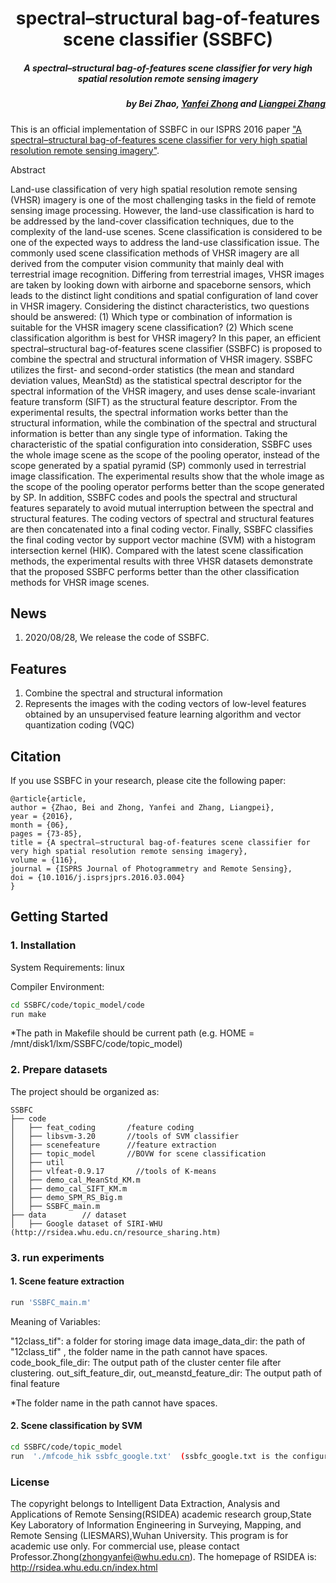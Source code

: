 <h1 align="center">spectral–structural bag-of-features scene classifier (SSBFC)</h1>
<h5 align="center">A spectral–structural bag-of-features scene classifier for very high spatial resolution remote sensing imagery</h5>

<h5 align="right">by <a>Bei Zhao</a>, <a href="http://rsidea.whu.edu.cn/">Yanfei Zhong</a> and <a href="http://www.lmars.whu.edu.cn/prof_web/zhangliangpei/rs/index.html">Liangpei Zhang</a></h5>


This is an official implementation of SSBFC in our ISPRS 2016 paper ["A spectral–structural bag-of-features scene classifier for very high spatial resolution remote sensing imagery"](https://www.sciencedirect.com/science/article/pii/S0924271616000617).

Abstract

Land-use classification of very high spatial resolution remote sensing (VHSR) imagery is one of the most challenging tasks in the field of remote sensing image processing. However, the land-use classification is hard to be addressed by the land-cover classification techniques, due to the complexity of the land-use scenes. Scene classification is considered to be one of the expected ways to address the land-use classification issue. The commonly used scene classification methods of VHSR imagery are all derived from the computer vision community that mainly deal with terrestrial image recognition. Differing from terrestrial images, VHSR images are taken by looking down with airborne and spaceborne sensors, which leads to the distinct light conditions and spatial configuration of land cover in VHSR imagery. Considering the distinct characteristics, two questions should be answered: (1) Which type or combination of information is suitable for the VHSR imagery scene classification? (2) Which scene classification algorithm is best for VHSR imagery? In this paper, an efficient spectral–structural bag-of-features scene classifier (SSBFC) is proposed to combine the spectral and structural information of VHSR imagery. SSBFC utilizes the first- and second-order statistics (the mean and standard deviation values, MeanStd) as the statistical spectral descriptor for the spectral information of the VHSR imagery, and uses dense scale-invariant feature transform (SIFT) as the structural feature descriptor. From the experimental results, the spectral information works better than the structural information, while the combination of the spectral and structural information is better than any single type of information. Taking the characteristic of the spatial configuration into consideration, SSBFC uses the whole image scene as the scope of the pooling operator, instead of the scope generated by a spatial pyramid (SP) commonly used in terrestrial image classification. The experimental results show that the whole image as the scope of the pooling operator performs better than the scope generated by SP. In addition, SSBFC codes and pools the spectral and structural features separately to avoid mutual interruption between the spectral and structural features. The coding vectors of spectral and structural features are then concatenated into a final coding vector. Finally, SSBFC classifies the final coding vector by support vector machine (SVM) with a histogram intersection kernel (HIK). Compared with the latest scene classification methods, the experimental results with three VHSR datasets demonstrate that the proposed SSBFC performs better than the other classification methods for VHSR image scenes.


## News
1. 2020/08/28, We release the code of SSBFC.


## Features
1.  Combine the spectral and structural information
2.  Represents the images with the coding vectors of low-level features obtained by an unsupervised feature learning algorithm and vector quantization coding (VQC)


## Citation
If you use SSBFC in your research, please cite the following paper:
```text
@article{article,
author = {Zhao, Bei and Zhong, Yanfei and Zhang, Liangpei},
year = {2016},
month = {06},
pages = {73-85},
title = {A spectral–structural bag-of-features scene classifier for very high spatial resolution remote sensing imagery},
volume = {116},
journal = {ISPRS Journal of Photogrammetry and Remote Sensing},
doi = {10.1016/j.isprsjprs.2016.03.004}
}
```
 

## Getting Started
### 1. Installation
System Requirements: linux

Compiler Environment:
```bash
cd SSBFC/code/topic_model/code
run make
```
*The path in Makefile should be current path (e.g. HOME = /mnt/disk1/lxm/SSBFC/code/topic_model)
### 2. Prepare datasets

The project should be organized as:
```text
SSBFC
├── code
│   ├── feat_coding       /feature coding
│   ├── libsvm-3.20       //tools of SVM classifier
│   ├── scenefeature      //feature extraction
│   ├── topic_model       //BOVW for scene classification
│   ├── util
│   ├── vlfeat-0.9.17       //tools of K-means
│   ├── demo_cal_MeanStd_KM.m
│   ├── demo_cal_SIFT_KM.m
│   ├── demo_SPM_RS_Big.m
│   ├── SSBFC_main.m
├── data        // dataset
│   ├── Google dataset of SIRI-WHU (http://rsidea.whu.edu.cn/resource_sharing.htm)

```

### 3. run experiments

#### 1. Scene feature extraction
```bash
run 'SSBFC_main.m'
```
Meaning of Variables:

"12class_tif": a folder for storing image data
image_data_dir: the path of "12class_tif" , the folder name in the path cannot have spaces.
code_book_file_dir: The output path of the cluster center file after clustering.
out_sift_feature_dir, out_meanstd_feature_dir: The output path of final feature 

*The folder name in the path cannot have spaces.

#### 2. Scene classification by SVM
```bash
cd SSBFC/code/topic_model
run  './mfcode_hik ssbfc_google.txt'  (ssbfc_google.txt is the configuration file)
```


### License
The copyright belongs to Intelligent Data Extraction, Analysis and Applications of Remote Sensing(RSIDEA) academic research group,State Key Laboratory of Information Engineering in Surveying, Mapping, and Remote Sensing (LIESMARS),Wuhan University. This program is for academic use only. For commercial use, please contact Professor.Zhong(zhongyanfei@whu.edu.cn). The homepage of RSIDEA is: http://rsidea.whu.edu.cn/index.html